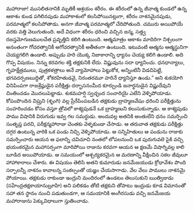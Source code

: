 ﻿మహారాజా! ముసలితనానికి మృతికీ ఆశ్రయం శరీరం. ఈ శరీరంలో ఉన్న జీవాత్మ కుండలో ఉన్న ఆకాశం కుండ పగిలినపుడు మహాకాశంలో కలసిపోయినట్లుగా, శరీరం నాశనమైనపుడు, పరమాత్మలో కలసిపోతాడు. అనగా జీవాత్మ పరమాత్మలో చేరిపోతుంది. చమురు అయిపోయే వరకు వత్తి వెలుగుతుంది. అదే విధంగా శరీరం ధరించి వచ్చిన జన్మ, సత్త్వ రజస్తమోగుణములచేత ప్రవృత్తిని కలిగి ఉంటుంది. ఆత్మమాత్రం ఆకాశం మాదిరిగా నిశ్చలంగా అనంతంగా గోచరత్వానికీ అగోచరత్వానికీ అతీతంగా ఉంటుంది. ఇటువంటి ఆత్మను ఆత్మస్థునిగా చెయ్యగలిగి ఉండాలి. అప్పుడు హరి యొక్క నిజాకారాన్ని ధ్యానం చెయ్య కలిగి ఉండాలి. అది గొప్ప విషయం.
నిన్ను కరవగల శక్తి తక్షకునికి లేదు. విష్ణువును సదా ధ్యానించు. ధనధాన్యాలు, గృహక్షేత్రములు, పుత్రకళత్రాలు అనే వ్యామోహాలు పెట్టుకోక, అన్నింటినీ విడచిపెట్టి, భగవదర్పణబుద్ధితో, శోకరహితుడవై, నిరంతరమూ హరినే ధ్యానిస్తూ ఉండు.” అని శుకయోగి వినిపింపగా రాజశ్రేష్ఠుడైన పరీక్షిత్తు దర్భాసనంమీద కూర్చుండి జనార్థనుడైన విష్ణుదేవుని చింతించడం మొదలుపెట్టాడు. శుకమహర్షి స్వచ్ఛంద సంచారియై ఎటేని వెళ్ళిపోయాడు.
కోపంపొందిన విప్రుని (శృంగి) వల్ల ప్రేరేపింపబడిన తక్షకుడు బ్రాహ్మణవేషం ధరించి పరీక్షిత్తును సంహరించడం కోసం వస్తూ త్రోవలో కాశ్యపుడనే ఒక బ్రాహ్మణుని కలుసుకున్నాడు. ఆ కాశ్యపుడు పాము విషానికి విరుగుడు ఇవ్వ గల సమర్ధుడు. అందువల్ల అతనికి అంతులేని ధనం సమర్పించి సంతృప్త పరచి, పరీక్షన్మహారాజు చెంతకు వెళ్ళకుండా చేసాడు. ఆ తరువాత తక్షకుడు పరీక్షిత్తు దగ్గర ఉంటున్న వారికి ఒక పండు నిచ్చి వెళ్ళిపోయాడు. ఆ సన్నిహితులు ఆ పండును రాజుకు సమర్పించారు ఆయన ఆ ఫలాన్ని చవిచూచి నంతలో లోపలనుంచి ఒక పురుగువలె పైకి వచ్చి భయంకరమైన మహాసర్పంగా మారిపోయి రాజును కరవగా ఆయన ఆ క్షణమే విషాగ్నివల్ల కాలి బూడిద అయిపోయాడు.
ఆ సమయంలో ఆశ్చర్యకరమైన ఆ మరణాన్ని వీక్షించిన సకల జీవులూ హాహాకారాలు చేశారు. ఈ విషయం తెలిసి అతని కుమారుడు జనమేజయుడు క్రోధావేశం పొంది సర్పాలన్నీ నాశనం కావాలన్న సంకల్పంతో యజ్ఞం చేయసాగాడు. వేల వేలు పాములు నాశనమై పోయాయి. తక్షకుడు రాకుండా ఇంద్రుని మందిరంలో ఉండటం తెలుసుకుని ఋత్విజుడు (సహేంద్రతక్షకాయానుబ్రూహి) అని పలికడం తోటి తక్షకుని తోపాటు ఇంద్రుడు కూడ విమానంతో సహా తన స్థానం నుంచి పడుతుండగా, ఆ సమయానికి అంగీరసుడు వచ్చి జనమేజయ మహారాజును పెక్కువిధాలుగా స్తుతించాడు. 

